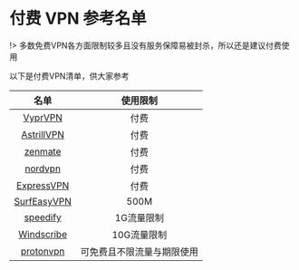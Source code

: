 # 付费 VPN 参考名单

!> 多数免费VPN各方面限制较多且没有服务保障易被封杀，所以还是建议付费使用

以下是付费VPN清单，供大家参考

| 名单 | 使用限制 |
| :-: | :-: | 
|[VyprVPN](https://www.goldenfrog.com/zh/vyprvpn) | 付费 |
|[AstrillVPN](https://www.astrill.com/home) | 付费 |
|[zenmate](https://zenmate.com/)|付费|
|[nordvpn](https://nordvpn.com/zh/)|付费|
|[ExpressVPN](https://www.expressvpn.com)|付费|
|[SurfEasyVPN](https://www.surfeasy.com) | 500M |
|[speedify](https://speedify.com/)|1G流量限制|
|[Windscribe](https://chn.windscribe.com/) | 10G流量限制 |
|[protonvpn](https://protonvpn.com/download/)|可免费且不限流量与期限使用|

